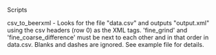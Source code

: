 Scripts

csv_to_beerxml - Looks for the file "data.csv" and outputs "output.xml" using the csv headers (row 0) as the XML tags. 'fine_grind' and 'fine_coarse_difference' must be next to each other and in that order in data.csv. Blanks and dashes are ignored. See example file for details.